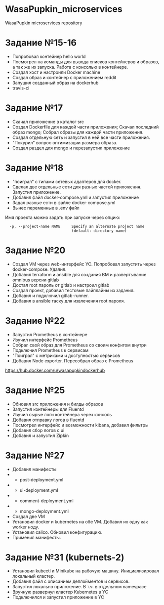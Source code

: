 # WasaPupkin_microservices
WasaPupkin microservices repository

# Задание №15-16

* Попробовал контейнер hello world
* Посмотрел на команды для вывода списков контейнеров и образов, а так же их запуска. Работа с консолью в контейнере.
* Создал хост и настроили Docker machine
* Создал образ и контейнер с приложением reddit
* Запушил созданный образ на dockerhub
* travis-ci

# Задание №17

* Скачал приложение в каталог src
* Создал Dockerfile для каждой части приложения; Скачал последний образ mongo; Собрал образы для каждой части приложения.
* Создал отдельную сеть и запустил в ней все части приложения.
* "Покурил" вопрос оптимизации размера образа.
* Создал раздел для mongo и перезапустил приложение

# Задание №18

* "поиграл" с типами сетевых адаптеров для docker.
* Сделал две отдельные сети для разных частей приложения. Запустил приложение.
* Добавил файл docker-compose.yml и запустил приложение
* Задал разные ести в файле docker-compose.yml
* Вынес переменные в .env файл

Имя проекта можно задать при запуске через опцию:
```
  -p, --project-name NAME     Specify an alternate project name
                              (default: directory name)
```

# Задание №20

* Создал VM через web-интерфейс YC. Попробовал запустить через docker-compose. Удалил.
* Добавил terraform и ansible для создания ВМ и развертывание omnibus версии gitlab
* Достал root пароль от gitlab и настроил gitlab
* Создал проект, добавил тестовые пайплайны из задания.
* Добавил и подключил gitlab-runner.
* Добавил в ansible таску для извлечения root пароля.

# Задание №22

* Запустил Prometheus в контейнере
* Изучил интерфейс Prometheus
* Собрал свой образ для Prometheus со своим конфигом внутри
* Подключил Prometheus к сервисам
* "Поиграл" с метриками и доступностью сервисов
* Добавил Node exporter. Пересобрал образ с  Prometheus

https://hub.docker.com/u/wasapupkindockerhub

# Задание №25

* Обновил src приложения и билды образов
* Запустил контейнеры для Fluentd
* Изучил сырые логи контейнера через консоль
* Добавил отправку логов в fluentd
* Посмотрел интерфейс и возможности kibana, добавил фильтры
* Добавил сбор логов c ui
* Добавил и запустил Zipkin

# Задание №27

* Добавил манифесты
* - post-deployment.yml
* - ui-deployment.yml
* - comment-deployment.yml
* - mongo-deployment.yml
* Создал две VM
* Установил docker и kubernetes на обе VM. Добавил их одну как worker ноду.
* Установил calico. Обновил конфигурацию.
* Применил манифесты.

# Задание №31 (kubernets-2)

* Установил kubectl и Minikube на рабочую машину. Инициализировал локальный кластер.
* Добавил файл с описанием деплойментов и сервисов.
* Запустил локально приложение. В т.ч. в отдельном namespace
* Вручную развернул кластер Kubernetes в YC
* Подключился и запустил приложение в YC
